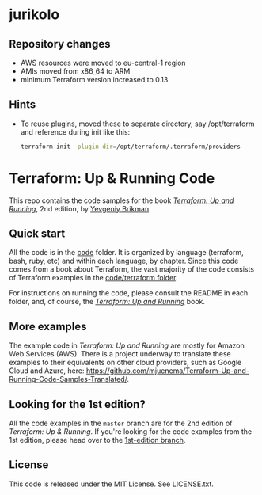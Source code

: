 # jurikolo
## Repository changes
* AWS resources were moved to eu-central-1 region
* AMIs moved from x86_64 to ARM
* minimum Terraform version increased to 0.13

## Hints
* To reuse plugins, moved these to separate directory, say /opt/terraform and reference during init like this:
    ```bash
    terraform init -plugin-dir=/opt/terraform/.terraform/providers
    ```

# Terraform: Up & Running Code

This repo contains the code samples for the book *[Terraform: Up and Running](http://www.terraformupandrunning.com)*,
2nd edition, by [Yevgeniy Brikman](http://www.ybrikman.com).

## Quick start

All the code is in the [code](/code) folder. It is organized by language (terraform, bash, ruby, etc) and within each
language, by chapter. Since this code comes from a book about Terraform, the vast majority of the code consists of
Terraform examples in the [code/terraform folder](/code/terraform). 

For instructions on running the code, please consult the README in each folder, and, of course, the 
*[Terraform: Up and Running](http://www.terraformupandrunning.com)* book. 

## More examples

The example code in *Terraform: Up and Running* are mostly for Amazon Web Services (AWS). There is a project underway
to translate these examples to their equivalents on other cloud providers, such as Google Cloud and Azure, here:
https://github.com/mjuenema/Terraform-Up-and-Running-Code-Samples-Translated/. 

## Looking for the 1st edition?

All the code examples in the `master` branch are for the 2nd edition of *Terraform: Up & Running*. If you're looking
for the code examples from the 1st edition, please head over to the 
[1st-edition branch](https://github.com/brikis98/terraform-up-and-running-code/tree/1st-edition).

## License

This code is released under the MIT License. See LICENSE.txt.
